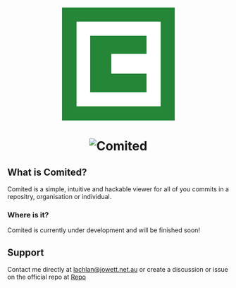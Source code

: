 # <p align="center">![Comited Logo](./profile/ComitedLogo.png)<br><br>![**Comited**](#)</p>

## What is Comited?

Comited is a simple, intuitive and hackable viewer for all of you commits in a repositry, organisation or individual.

### Where is it?

Comited is currently under development and will be finished soon!

## Support

Contact me directly at lachlan@jowett.net.au or create a discussion or issue on the official repo at [Repo](https://github.com/comited/comited)
<!--

**Here are some ideas to get you started:**

🙋‍♀️ A short introduction - what is your organization all about?
🌈 Contribution guidelines - how can the community get involved?
👩‍💻 Useful resources - where can the community find your docs? Is there anything else the community should know?
🍿 Fun facts - what does your team eat for breakfast?
🧙 Remember, you can do mighty things with the power of [Markdown](https://docs.github.com/github/writing-on-github/getting-started-with-writing-and-formatting-on-github/basic-writing-and-formatting-syntax)
-->
